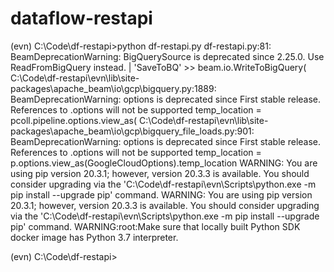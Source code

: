# dataflow-restapi
(evn) C:\Code\df-restapi>python df-restapi.py
df-restapi.py:81: BeamDeprecationWarning: BigQuerySource is deprecated since 2.25.0. Use ReadFromBigQuery instead.
  | 'SaveToBQ' >> beam.io.WriteToBigQuery(
C:\Code\df-restapi\evn\lib\site-packages\apache_beam\io\gcp\bigquery.py:1889: BeamDeprecationWarning: options is deprecated since First stable release. References to <pipeline>.options will not be supported
  temp_location = pcoll.pipeline.options.view_as(
C:\Code\df-restapi\evn\lib\site-packages\apache_beam\io\gcp\bigquery_file_loads.py:901: BeamDeprecationWarning: options is deprecated since First stable release. References to <pipeline>.options will not be supported
  temp_location = p.options.view_as(GoogleCloudOptions).temp_location
WARNING: You are using pip version 20.3.1; however, version 20.3.3 is available.
You should consider upgrading via the 'C:\Code\df-restapi\evn\Scripts\python.exe -m pip install --upgrade pip' command.
WARNING: You are using pip version 20.3.1; however, version 20.3.3 is available.
You should consider upgrading via the 'C:\Code\df-restapi\evn\Scripts\python.exe -m pip install --upgrade pip' command.
WARNING:root:Make sure that locally built Python SDK docker image has Python 3.7 interpreter.

(evn) C:\Code\df-restapi>
